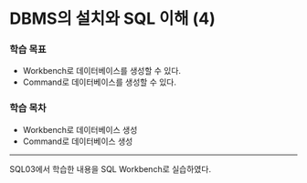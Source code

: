 # **DBMS의 설치와 SQL 이해 (4)**
### 학습 목표
* Workbench로 데이터베이스를 생성할 수 있다.  
* Command로 데이터베이스를 생성할 수 있다.  
### 학습 목차
* Workbench로 데이터베이스 생성  
* Command로 데이터베이스 생성  
***
SQL03에서 학습한 내용을 SQL Workbench로 실습하였다.
